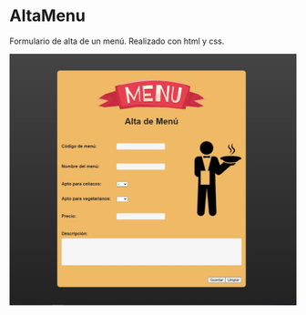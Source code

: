 # AltaMenu
Formulario de alta de un menú. Realizado con html y css.

![alt text](https://github.com/CaroBima/AltaMenu/blob/main/images/captura.jpg)
